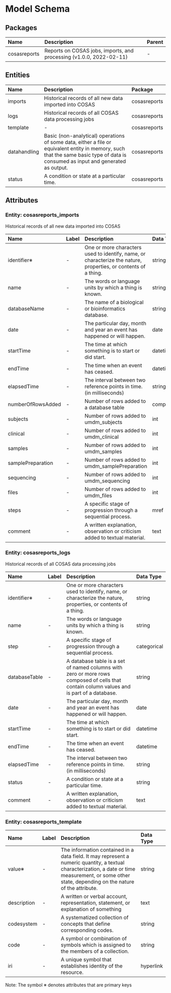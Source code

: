 # Model Schema

## Packages

| Name | Description | Parent |
|:---- |:-----------|:------|
| cosasreports | Reports on COSAS jobs, imports, and processing (v1.0.0, 2022-02-11) | - |

## Entities

| Name | Description | Package |
|:---- |:-----------|:-------|
| imports | Historical records of all new data imported into COSAS | cosasreports |
| logs | Historical records of all COSAS data processing jobs | cosasreports |
| template | - | cosasreports |
| datahandling | Basic (non-analytical) operations of some data, either a file or equivalent entity in memory, such that the same basic type of data is consumed as input and generated as output. | cosasreports |
| status | A condition or state at a particular time. | cosasreports |

## Attributes

### Entity: cosasreports_imports

Historical records of all new data imported into COSAS

| Name | Label | Description | Data Type |
|:---- |:-----|:-----------|:---------|
| identifier&#8251; | - | One or more characters used to identify, name, or characterize the nature, properties, or contents of a thing. | string |
| name | - | The words or language units by which a thing is known. | string |
| databaseName | - | The name of a biological or bioinformatics database. | string |
| date | - | The particular day, month and year an event has happened or will happen. | date |
| startTime | - | The time at which something is to start or did start. | datetime |
| endTime | - | The time when an event has ceased. | datetime |
| elapsedTime | - | The interval between two reference points in time. (in milliseconds) | string |
| numberOfRowsAdded | - | Number of rows added to a database table | compound |
| subjects | - | Number of rows added to umdm_subjects | int |
| clinical | - | Number of rows added to umdm_clinical | int |
| samples | - | Number of rows added to umdm_samples | int |
| samplePreparation | - | Number of rows added to umdm_samplePreparation | int |
| sequencing | - | Number of rows added to umdm_sequencing | int |
| files | - | Number of rows added to umdm_files | int |
| steps | - | A specific stage of progression through a sequential process. | mref |
| comment | - | A written explanation, observation or criticism added to textual material. | text |

### Entity: cosasreports_logs

Historical records of all COSAS data processing jobs

| Name | Label | Description | Data Type |
|:---- |:-----|:-----------|:---------|
| identifier&#8251; | - | One or more characters used to identify, name, or characterize the nature, properties, or contents of a thing. | string |
| name | - | The words or language units by which a thing is known. | string |
| step | - | A specific stage of progression through a sequential process. | categorical |
| databaseTable | - | A database table is a set of named columns with zero or more rows composed of cells that contain column values and is part of a database. | string |
| date | - | The particular day, month and year an event has happened or will happen. | date |
| startTime | - | The time at which something is to start or did start. | datetime |
| endTime | - | The time when an event has ceased. | datetime |
| elapsedTime | - | The interval between two reference points in time. (in milliseconds) | string |
| status | - | A condition or state at a particular time. | string |
| comment | - | A written explanation, observation or criticism added to textual material. | text |

### Entity: cosasreports_template

| Name | Label | Description | Data Type |
|:---- |:-----|:-----------|:---------|
| value&#8251; | - | The information contained in a data field. It may represent a numeric quantity, a textual characterization, a date or time measurement, or some other state, depending on the nature of the attribute. | string |
| description | - | A written or verbal account, representation, statement, or explanation of something | text |
| codesystem | - | A systematized collection of concepts that define corresponding codes. | string |
| code | - | A symbol or combination of symbols which is assigned to the members of a collection. | string |
| iri | - | A unique symbol that establishes identity of the resource. | hyperlink |

Note: The symbol &#8251; denotes attributes that are primary keys

